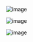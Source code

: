 ![image](https://user-images.githubusercontent.com/35353616/110726995-7299a600-81e8-11eb-8d35-afa2d425fb61.png)


![image](https://user-images.githubusercontent.com/35353616/110727114-a07eea80-81e8-11eb-8144-2d72e7ccf3df.png)


![image](https://user-images.githubusercontent.com/35353616/110727132-aa085280-81e8-11eb-9a28-f80c86846403.png)

